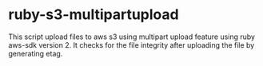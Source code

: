 # ruby-s3-multipartupload
This script upload files to aws s3 using multipart upload feature using ruby aws-sdk version 2. It checks for the file integrity after uploading the file by generating etag.
